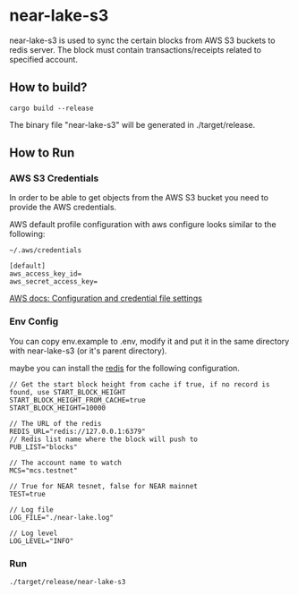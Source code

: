 # near-lake-s3
near-lake-s3 is used to sync the certain blocks from AWS S3 buckets to redis server. The block must contain transactions/receipts related to specified account.

## How to build?

```shell
cargo build --release
```

The binary file "near-lake-s3" will be generated in ./target/release.

## How to Run

### AWS S3 Credentials

In order to be able to get objects from the AWS S3 bucket you need to provide the AWS credentials.

AWS default profile configuration with aws configure looks similar to the following:

`~/.aws/credentials`
```
[default]
aws_access_key_id=
aws_secret_access_key=
```

[AWS docs: Configuration and credential file settings](https://docs.aws.amazon.com/cli/latest/userguide/cli-configure-files.html)

### Env Config

You can copy env.example to .env, modify it and put it in the same directory with near-lake-s3 (or it's parent directory).

maybe you can install the [redis](https://redis.io/docs/getting-started/installation/) for the following configuration.

```
// Get the start block height from cache if true, if no record is found, use START_BLOCK_HEIGHT
START_BLOCK_HEIGHT_FROM_CACHE=true
START_BLOCK_HEIGHT=10000

// The URL of the redis
REDIS_URL="redis://127.0.0.1:6379"
// Redis list name where the block will push to
PUB_LIST="blocks"

// The account name to watch
MCS="mcs.testnet"

// True for NEAR tesnet, false for NEAR mainnet
TEST=true

// Log file
LOG_FILE="./near-lake.log"

// Log level
LOG_LEVEL="INFO"
```


### Run
```shell
./target/release/near-lake-s3
```